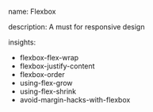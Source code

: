 name: Flexbox

description: A must for responsive design

insights:
  - flexbox-flex-wrap
  - flexbox-justify-content
  - flexbox-order
  - using-flex-grow
  - using-flex-shrink
  - avoid-margin-hacks-with-flexbox